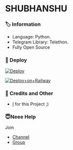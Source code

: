 # SHUBHANSHU


### 🏷 Information
- Language: Python.
- Telegram Library: Telethon.
- Fully Open Source 

### 🚀 Deploy
[![Deploy](https://www.herokucdn.com/deploy/button.svg)](https://heroku.com/deploy?template=https://github.com/Amantya/Amantagbot)


[![Deploy+on+Railway](https://railway.app/button.svg)](https://railway.app/new/template?template=https://github.com/Amantya/Amantagbot&envs=API_HASH,API_ID,TOKEN)

### 🎯 Credits and Other
- [I](https://github.com/ImAddyXD) for this Project ;)

### 😇Neee Help
Join
- [Channel](https://t.me/RhythmOfficial)
- [Group](https://t.me/RhythmOff)
